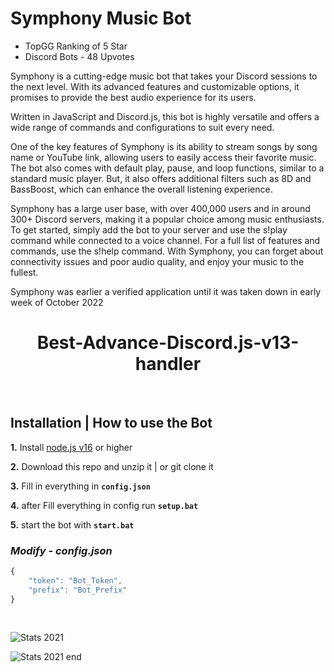 
# Symphony Music Bot 

- TopGG Ranking of 5 Star 
- Discord Bots - 48 Upvotes 

Symphony is a cutting-edge music bot that takes your Discord sessions to the next level. With its advanced features and customizable options, it promises to provide the best audio experience for its users. 

Written in JavaScript and Discord.js, this bot is highly versatile and offers a wide range of commands and configurations to suit every need.

One of the key features of Symphony is its ability to stream songs by song name or YouTube link, allowing users to easily access their favorite music. The bot also comes with default play, pause, and loop functions, similar to a standard music player. But, it also offers additional filters such as 8D and BassBoost, which can enhance the overall listening experience.

Symphony has a large user base, with over 400,000 users and in around 300+ Discord servers, making it a popular choice among music enthusiasts. To get started, simply add the bot to your server and use the s!play command while connected to a voice channel. For a full list of features and commands, use the s!help command. With Symphony, you can forget about connectivity issues and poor audio quality, and enjoy your music to the fullest.

Symphony was earlier a verified application until it was taken down in early week of October 2022


<h1 align="center">
Best-Advance-Discord.js-v13-handler</h1><br/>


## **Installation | How to use the Bot**

 **1.** Install [node.js v16](https://nodejs.org/en/) or higher

 **2.** Download this repo and unzip it  |  or git clone it
 
 **3.** Fill in everything in **`config.json`**

 **4.** after Fill everything in config run  **`setup.bat`**
 
 **5.** start the bot with **`start.bat`**
 <br/>

### *Modify - config.json*

```javascript
{
    "token": "Bot_Token",
    "prefix": "Bot_Prefix"
}        
```
<br/>


![Stats 2021](https://raw.githubusercontent.com/axhal05/Symphony-/main/symphony%202.png)

![Stats 2021 end ](https://raw.githubusercontent.com/axhal05/Symphony-/main/symphony%201.jpeg)




